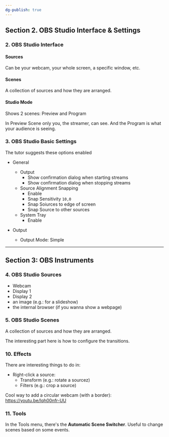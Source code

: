 ```yaml
---
dg-publish: true
---
```

## Section 2. OBS Studio Interface & Settings

### 2. OBS Studio Interface

#### Sources

Can be your webcam, your whole screen, a specific window, etc.

#### Scenes

A collection of sources and how they are arranged.

#### Studio Mode

Shows 2 scenes: Preview and Program

In Preview Scene only you, the streamer, can see. And the Program is what your audience is seeing.

### 3. OBS Studio Basic Settings

The tutor suggests these options enabled

- General
    - Output
        - Show confirmation dialog when starting streams
        - Show confirmation dialog when stopping streams
    - Source Alignment Snapping
        - Enable
        - Snap Sensitivity `10,0`
        - Snap Soiurces to edge of screen
        - Snap Source to other sources
    - System Tray
        - Enable
  
- Output
    - Output Mode: Simple


---


## Section 3: OBS Instruments

### 4. OBS Studio Sources

- Webcam
- Display 1
- Display 2
- an image (e.g.: for a slideshow)
- the internal browser (if you wanna show a webpage)

### 5. OBS Studio Scenes

A collection of sources and how they are arranged.

The interesting part here is how to configure the transitions.



### 10. Effects

There are interesting things to do in:

- Right-click a source:
    - Transform (e.g.: rotate a sourcez)
    - Filters (e.g.: crop a source)

Cool way to add a circular webcam (with a border): <https://youtu.be/lqh00nfr-UU>


### 11. Tools

In the Tools menu, there's the **Automatic Scene Switcher**. Useful to change scenes based on some events.

